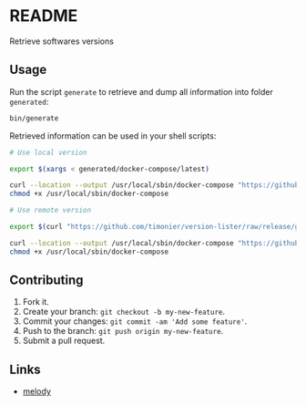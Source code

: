 # README

Retrieve softwares versions

## Usage

Run the script `generate` to retrieve and dump all information into folder `generated`:

```sh
bin/generate
```

Retrieved information can be used in your shell scripts:

```sh
# Use local version

export $(xargs < generated/docker-compose/latest)

curl --location --output /usr/local/sbin/docker-compose "https://github.com/docker/compose/releases/download/${DOCKER_COMPOSE_VERSION}/docker-compose-linux-x86_64"
chmod +x /usr/local/sbin/docker-compose

# Use remote version

export $(curl "https://github.com/timonier/version-lister/raw/release/generated/docker/docker-compose/latest" | xargs)

curl --location --output /usr/local/sbin/docker-compose "https://github.com/docker/compose/releases/download/${DOCKER_COMPOSE_VERSION}/docker-compose-linux-x86_64"
chmod +x /usr/local/sbin/docker-compose
```

## Contributing

1. Fork it.
2. Create your branch: `git checkout -b my-new-feature`.
3. Commit your changes: `git commit -am 'Add some feature'`.
4. Push to the branch: `git push origin my-new-feature`.
5. Submit a pull request.

## Links

* [melody](https://github.com/sensiolabs/melody)
